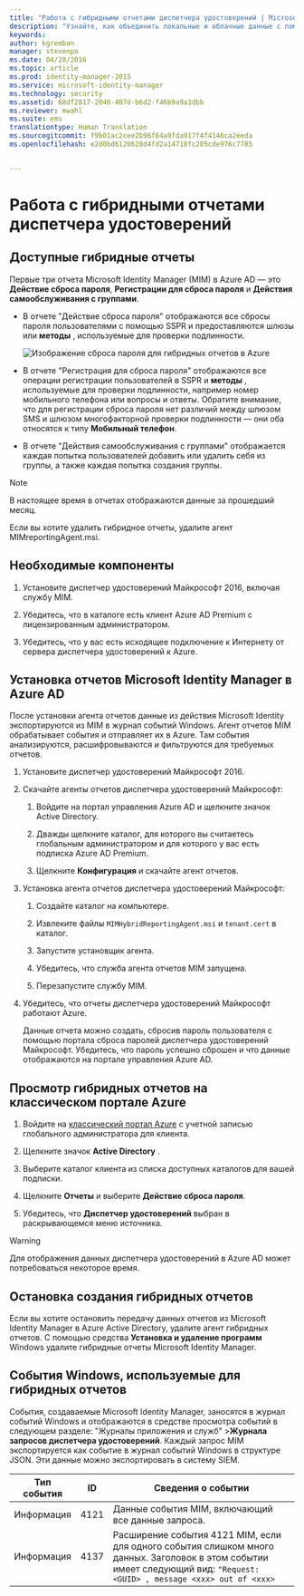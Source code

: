 ```yaml
---
title: "Работа с гибридными отчетами диспетчера удостоверений | Microsoft Identity Manager"
description: "Узнайте, как объединить локальные и облачные данные с помощью гибридных отчетов в Azure, а также как управлять этими отчетами и просматривать их."
keywords: 
author: kgremban
manager: stevenpo
ms.date: 04/28/2016
ms.topic: article
ms.prod: identity-manager-2015
ms.service: microsoft-identity-manager
ms.technology: security
ms.assetid: 68df2817-2040-407d-b6d2-f46b9a9a3dbb
ms.reviewer: mwahl
ms.suite: ems
translationtype: Human Translation
ms.sourcegitcommit: f9b01ac2cee2b96f64a9fda917f4f4146ca2eeda
ms.openlocfilehash: e2d0bd6120628d4fd2a14718fc205cde976c7785


---
```


# Работа с гибридными отчетами диспетчера удостоверений

## Доступные гибридные отчеты
Первые три отчета Microsoft Identity Manager (MIM) в Azure AD — это **Действие сброса пароля**, **Регистрации для сброса пароля** и **Действия самообслуживания с группами**.

-   В отчете "Действие сброса пароля" отображаются все сбросы пароля пользователями с помощью SSPR и предоставляются шлюзы или **методы** , используемые для проверки подлинности.

    ![Изображение сброса пароля для гибридных отчетов в Azure](media/MIM-Hybrid-passwordreset.jpg)

-   В отчете "Регистрация для сброса пароля" отображаются все операции регистрации пользователей в SSPR и **методы** , используемые для проверки подлинности, например номер мобильного телефона или вопросы и ответы.
    Обратите внимание, что для регистрации сброса пароля нет различий между шлюзом SMS и шлюзом многофакторной проверки подлинности — они оба относятся к типу **Мобильный телефон**.

-   В отчете "Действия самообслуживания с группами" отображается каждая попытка пользователей добавить или удалить себя из группы, а также каждая попытка создания группы.

> [!NOTE]
> В настоящее время в отчетах отображаются данные за прошедший месяц.
>
> Если вы хотите удалить гибридное отчеты, удалите агент MIMreportingAgent.msi.

## Необходимые компоненты

1.  Установите диспетчер удостоверений Майкрософт 2016, включая службу MIM.

2.  Убедитесь, что в каталоге есть клиент Azure AD Premium с лицензированным администратором.

3.  Убедитесь, что у вас есть исходящее подключение к Интернету от сервера диспетчера удостоверений к Azure.

## Установка отчетов Microsoft Identity Manager в Azure AD
После установки агента отчетов данные из действия Microsoft Identity экспортируются из MIM в журнал событий Windows. Агент отчетов MIM обрабатывает события и отправляет их в Azure. Там события анализируются, расшифровываются и фильтруются для требуемых отчетов.

1.  Установите диспетчер удостоверений Майкрософт 2016.

2.  Скачайте агенты отчетов диспетчера удостоверений Майкрософт:

    1.  Войдите на портал управления Azure AD и щелкните значок Active Directory.

    2.  Дважды щелкните каталог, для которого вы считаетесь глобальным администратором и для которого у вас есть подписка Azure AD Premium.

    3.  Щелкните **Конфигурация** и скачайте агент отчетов.

3.  Установка агента отчетов диспетчера удостоверений Майкрософт:

    1.  Создайте каталог на компьютере.

    2.  Извлеките файлы `MIMHybridReportingAgent.msi` и `tenant.cert` в каталог.

    3.  Запустите установщик агента.

    4.  Убедитесь, что служба агента отчетов MIM запущена.

    5.  Перезапустите службу MIM.

4.  Убедитесь, что отчеты диспетчера удостоверений Майкрософт работают Azure.

    Данные отчета можно создать, сбросив пароль пользователя с помощью портала сброса паролей диспетчера удостоверений Майкрософт. Убедитесь, что пароль успешно сброшен и что данные отображаются на портале управления Azure AD.

## Просмотр гибридных отчетов на классическом портале Azure

1.  Войдите на [классический портал Azure](https://manage.windowsazure.com/) с учетной записью глобального администратора для клиента.

2.  Щелкните значок **Active Directory** .

3.  Выберите каталог клиента из списка доступных каталогов для вашей подписки.

4.  Щелкните **Отчеты** и выберите **Действие сброса пароля**.

5.  Убедитесь, что **Диспетчер удостоверений** выбран в раскрывающемся меню источника.

> [!WARNING]
> Для отображения данных диспетчера удостоверений в Azure AD может потребоваться некоторое время.

## Остановка создания гибридных отчетов
Если вы хотите остановить передачу данных отчетов из Microsoft Identity Manager в Azure Active Directory, удалите агент гибридных отчетов. С помощью средства **Установка и удаление программ** Windows удалите гибридные отчеты Microsoft Identity Manager.

## События Windows, используемые для гибридных отчетов
События, создаваемые Microsoft Identity Manager, заносятся в журнал событий Windows и отображаются в средстве просмотра событий в следующем разделе: "Журналы приложения и служб" &gt;**Журнала запросов диспетчера удостоверений**. Каждый запрос MIM экспортируется как событие в журнал событий Windows в структуре JSON. Эти данные можно экспортировать в систему SIEM.

|Тип события|ID|Сведения о событии|
|--------------|------|-----------------|
|Информация|4121|Данные события MIM, включающий все данные запроса.|
|Информация|4137|Расширение события 4121 MIM, если для одного события слишком много данных. Заголовок в этом событии имеет следующий вид: `"Request: <GUID> , message <xxx> out of <xxx>`|



<!--HONumber=Jun16_HO4-->


